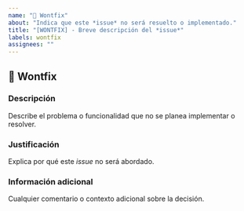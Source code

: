 ```yaml
---
name: "🚫 Wontfix"
about: "Indica que este *issue* no será resuelto o implementado."
title: "[WONTFIX] - Breve descripción del *issue*"
labels: wontfix
assignees: ""
---
```


## 🚫 Wontfix

### Descripción

Describe el problema o funcionalidad que no se planea implementar o resolver.

### Justificación

Explica por qué este *issue* no será abordado.

### Información adicional

Cualquier comentario o contexto adicional sobre la decisión.
